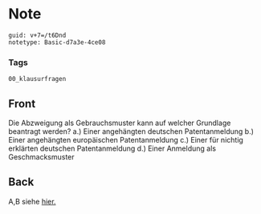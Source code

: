 # Note
```
guid: v+7=/t6Dnd
notetype: Basic-d7a3e-4ce08
```

### Tags
```
00_klausurfragen
```

## Front
Die Abzweigung als Gebrauchsmuster kann auf welcher Grundlage beantragt werden?
a.) Einer angehängten deutschen Patentanmeldung
b.) Einer angehängten europäischen Patentanmeldung
c.) Einer für nichtig erklärten deutschen Patentanmeldung
d.) Einer Anmeldung als Geschmacksmuster

## Back
A,B siehe <a href= 
"https://www.dpma.de/gebrauchsmuster/anmeldung/abzweigung/index.html">
hier.</a>
